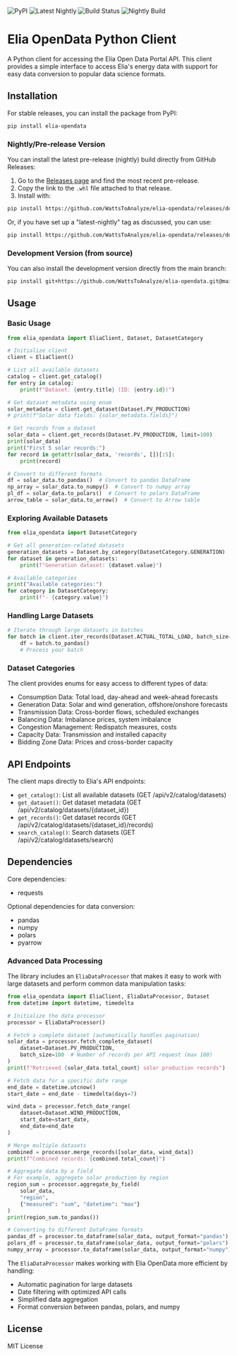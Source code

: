 ![PyPI](https://img.shields.io/pypi/v/elia-opendata?style=flat&color=blue&logo=pypi&logoColor=white)
![Latest Nightly](https://img.shields.io/github/v/release/WattsToAnalyze/elia-opendata?include_prereleases&label=nightly&color=orange)
![Build Status](https://github.com/WattsToAnalyze/elia-opendata/actions/workflows/python-publish.yml/badge.svg)
![Nightly Build](https://github.com/WattsToAnalyze/elia-opendata/actions/workflows/nightly-prerelease.yml/badge.svg)
<!-- ![License](https://img.shields.io/github/license/WattsToAnalyze/elia-opendata) -->
# Elia OpenData Python Client

A Python client for accessing the Elia Open Data Portal API. This client provides a simple interface to access Elia's energy data with support for easy data conversion to popular data science formats.

## Installation
For stable releases, you can install the package from PyPI:

```bash
pip install elia-opendata
```

### Nightly/Pre-release Version

You can install the latest pre-release (nightly) build directly from GitHub Releases:

1. Go to the [Releases page](https://github.com/WattsToAnalyze/elia-opendata/releases) and find the most recent pre-release.
2. Copy the link to the `.whl` file attached to that release.
3. Install with:

```bash
pip install https://github.com/WattsToAnalyze/elia-opendata/releases/download/<TAG>/<WHEEL_FILENAME>
```

Or, if you have set up a "latest-nightly" tag as discussed, you can use:

```bash
pip install https://github.com/WattsToAnalyze/elia-opendata/releases/download/latest-nightly/elia_opendata-latest.whl
```

### Development Version (from source)

You can also install the development version directly from the main branch:

```bash
pip install git+https://github.com/WattsToAnalyze/elia-opendata.git@main
```


## Usage

### Basic Usage

```python
from elia_opendata import EliaClient, Dataset, DatasetCategory

# Initialize client
client = EliaClient()

# List all available datasets
catalog = client.get_catalog()
for entry in catalog:
    print(f"Dataset: {entry.title} (ID: {entry.id})")

# Get dataset metadata using enum
solar_metadata = client.get_dataset(Dataset.PV_PRODUCTION)
# print(f"Solar data fields: {solar_metadata.fields}")

# Get records from a dataset
solar_data = client.get_records(Dataset.PV_PRODUCTION, limit=100)
print(solar_data)
print("First 5 solar records:")
for record in getattr(solar_data, 'records', [])[:5]:
    print(record)

# Convert to different formats
df = solar_data.to_pandas()  # Convert to pandas DataFrame
np_array = solar_data.to_numpy()  # Convert to numpy array
pl_df = solar_data.to_polars()  # Convert to polars DataFrame
arrow_table = solar_data.to_arrow()  # Convert to Arrow table
```

### Exploring Available Datasets

```python
from elia_opendata import DatasetCategory

# Get all generation-related datasets
generation_datasets = Dataset.by_category(DatasetCategory.GENERATION)
for dataset in generation_datasets:
    print(f"Generation dataset: {dataset.value}")

# Available categories
print("Available categories:")
for category in DatasetCategory:
    print(f"- {category.value}")
```

### Handling Large Datasets

```python
# Iterate through large datasets in batches
for batch in client.iter_records(Dataset.ACTUAL_TOTAL_LOAD, batch_size=1000):
    df = batch.to_pandas()
    # Process your batch
```

### Dataset Categories

The client provides enums for easy access to different types of data:

- Consumption Data: Total load, day-ahead and week-ahead forecasts
- Generation Data: Solar and wind generation, offshore/onshore forecasts
- Transmission Data: Cross-border flows, scheduled exchanges
- Balancing Data: Imbalance prices, system imbalance
- Congestion Management: Redispatch measures, costs
- Capacity Data: Transmission and installed capacity
- Bidding Zone Data: Prices and cross-border capacity

## API Endpoints

The client maps directly to Elia's API endpoints:

- `get_catalog()`: List all available datasets (GET /api/v2/catalog/datasets)
- `get_dataset()`: Get dataset metadata (GET /api/v2/catalog/datasets/{dataset_id})
- `get_records()`: Get dataset records (GET /api/v2/catalog/datasets/{dataset_id}/records)
- `search_catalog()`: Search datasets (GET /api/v2/catalog/datasets/search)

## Dependencies

Core dependencies:
- requests

Optional dependencies for data conversion:
- pandas
- numpy
- polars
- pyarrow

### Advanced Data Processing

The library includes an `EliaDataProcessor` that makes it easy to work with large datasets and perform common data manipulation tasks:

```python
from elia_opendata import EliaClient, EliaDataProcessor, Dataset
from datetime import datetime, timedelta

# Initialize the data processor
processor = EliaDataProcessor()

# Fetch a complete dataset (automatically handles pagination)
solar_data = processor.fetch_complete_dataset(
    dataset=Dataset.PV_PRODUCTION,
    batch_size=100  # Number of records per API request (max 100)
)
print(f"Retrieved {solar_data.total_count} solar production records")

# Fetch data for a specific date range
end_date = datetime.utcnow()
start_date = end_date - timedelta(days=7)

wind_data = processor.fetch_date_range(
    dataset=Dataset.WIND_PRODUCTION,
    start_date=start_date,
    end_date=end_date
)

# Merge multiple datasets
combined = processor.merge_records([solar_data, wind_data])
print(f"Combined records: {combined.total_count}")

# Aggregate data by a field
# For example, aggregate solar production by region
region_sum = processor.aggregate_by_field(
    solar_data,
    "region",
    {"measured": "sum", "datetime": "max"}
)
print(region_sum.to_pandas())

# Converting to different DataFrame formats
pandas_df = processor.to_dataframe(solar_data, output_format="pandas")
polars_df = processor.to_dataframe(solar_data, output_format="polars")
numpy_array = processor.to_dataframe(solar_data, output_format="numpy")
```

The `EliaDataProcessor` makes working with Elia OpenData more efficient by handling:
- Automatic pagination for large datasets
- Date filtering with optimized API calls
- Simplified data aggregation
- Format conversion between pandas, polars, and numpy

## License

MIT License
